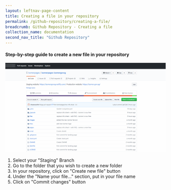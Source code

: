 ```yaml
---
layout: leftnav-page-content
title: Creating a file in your repository
permalink: /github-repository/creating-a-file/
breadcrumb: Github Repository - Creating a file
collection_name: documentation
second_nav_title: "Github Repository"
---
```

#### **Step-by-step guide to create a new file in your repository**
![Creating a new file in your repository](/images/resources/creating-a-new-file-in-your-repository.gif)

1. Select your "Staging" Branch
2. Go to the folder that you wish to create a new folder
3. In your repository, click on "Create new file" button
4. Under the "Name your file..." section, put in your file name
5. Click on "Commit changes" button
